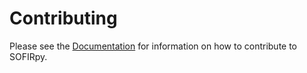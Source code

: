 # Contributing

Please see the [Documentation](https://usepa.github.io/WNTR/developers.html) for information on how to contribute to SOFIRpy.
